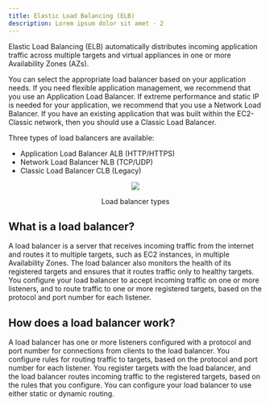 ```yaml
---
title: Elastic Load Balancing (ELB)
description: Lorem ipsum dolor sit amet - 2
---
```


Elastic Load Balancing (ELB) automatically distributes incoming application traffic across multiple targets and virtual appliances in one or more Availability Zones (AZs).

You can select the appropriate load balancer based on your application needs. If you need flexible application management, we recommend that you use an Application Load Balancer. If extreme performance and static IP is needed for your application, we recommend that you use a Network Load Balancer. If you have an existing application that was built within the EC2-Classic network, then you should use a Classic Load Balancer.


Three types of load balancers are available:
* Application Load Balancer ALB (HTTP/HTTPS)
* Network Load Balancer NLB (TCP/UDP)
* Classic Load Balancer CLB (Legacy)

<div>
<div align="center"><img src={require('@site/static/img/Load_balancer-types.png').default} /></div>
<div><p align="center">Load balancer types</p></div>
</div>

## What is a load balancer?

A load balancer is a server that receives incoming traffic from the internet and routes it to multiple targets, such as EC2 instances, in multiple Availability Zones. The load balancer also monitors the health of its registered targets and ensures that it routes traffic only to healthy targets. You configure your load balancer to accept incoming traffic on one or more listeners, and to route traffic to one or more registered targets, based on the protocol and port number for each listener.

## How does a load balancer work?

A load balancer has one or more listeners configured with a protocol and port number for connections from clients to the load balancer. You configure rules for routing traffic to targets, based on the protocol and port number for each listener. You register targets with the load balancer, and the load balancer routes incoming traffic to the registered targets, based on the rules that you configure. You can configure your load balancer to use either static or dynamic routing.